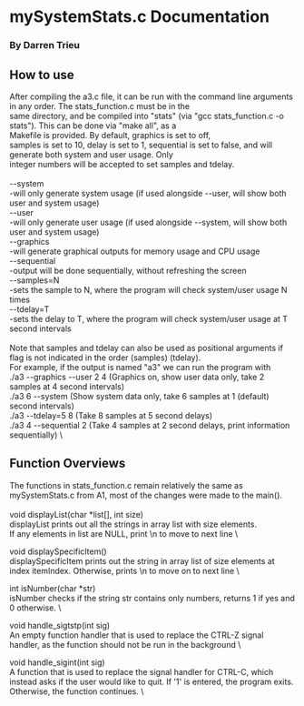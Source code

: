 # mySystemStats.c Documentation

### By Darren Trieu

## How to use 
After compiling the a3.c file, it can be run with the command line arguments in any order. The stats_function.c must be in the \
same directory, and be compiled into "stats" (via "gcc stats_function.c -o stats"). This can be done via "make all", as a \
Makefile is provided. By default, graphics is set to off, \
samples is set to 10, delay is set to 1, sequential is set to false, and will generate both system and user usage. Only \
integer numbers will be accepted to set samples and tdelay. \
 \
--system \
	-will only generate system usage (if used alongside --user, will show both user and system usage) \
--user \
	-will only generate user usage (if used alongside --system, will show both user and system usage) \
--graphics \
	-will generate graphical outputs for memory usage and CPU usage \
--sequential \
	-output will be done sequentially, without refreshing the screen \
--samples=N \
	-sets the sample to N, where the program will check system/user usage N times \
--tdelay=T \
	-sets the delay to T, where the program will check system/user usage at T second intervals \
 \
Note that samples and tdelay can also be used as positional arguments if flag is not indicated in the order (samples) (tdelay). \
For example, if the output is named "a3" we can run the program with \
./a3 --graphics --user 2 4             (Graphics on, show user data only, take 2 samples at 4 second intervals) \
./a3 6 --system                        (Show system data only, take 6 samples at 1 (default) second intervals) \
./a3 --tdelay=5 8                      (Take 8 samples at 5 second delays) \
./a3 4 --sequential 2                  (Take 4 samples at 2 second delays, print information sequentially) \

## Function Overviews
The functions in stats_function.c remain relatively the same as mySystemStats.c from A1, most of the changes were made to the main(). \
 \
void displayList(char *list[], int size) \
displayList prints out all the strings in array list with size elements.  \
If any elements in list are NULL, print \n to move to next line \

void displaySpecificItem() \
displaySpecificItem prints out the string in array list of size elements at index itemIndex. Otherwise, prints \n to move on to next line \

int isNumber(char *str) \
isNumber checks if the string str contains only numbers, returns 1 if yes and 0 otherwise. \

void handle_sigtstp(int sig) \
An empty function handler that is used to replace the CTRL-Z signal handler, as the function should not be run in the background \

void handle_sigint(int sig) \
A function that is used to replace the signal handler for CTRL-C, which instead asks if the user would like to quit. If '1' is entered, the program exits. \
Otherwise, the function continues. \
